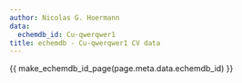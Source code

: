 ```yaml
---
author: Nicolas G. Hoermann
data:
  echemdb_id: Cu-qwerqwer1
title: echemdb - Cu-qwerqwer1 CV data
---
```


{{ make_echemdb_id_page(page.meta.data.echemdb_id) }}